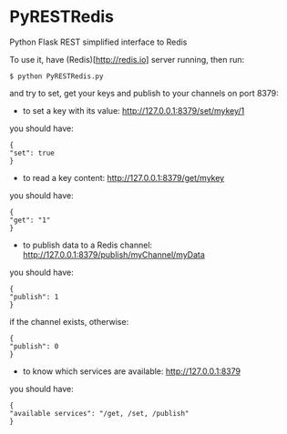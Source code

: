 PyRESTRedis
===========

Python Flask REST simplified interface to Redis

To use it, have (Redis)[http://redis.io] server running, then run:

    $ python PyRESTRedis.py
    
and try to set, get your keys and publish to your channels on port 8379:

* to set a key with its value:
    http://127.0.0.1:8379/set/mykey/1

you should have:

    {
    "set": true
    }
    
* to read a key content:
    http://127.0.0.1:8379/get/mykey

you should have:

    {
    "get": "1"
    }

* to publish data to a Redis channel:
   http://127.0.0.1:8379/publish/myChannel/myData
   
you should have:

    {
    "publish": 1
    }

if the channel exists, otherwise:

    {
    "publish": 0
    }

* to know which services are available:
    http://127.0.0.1:8379
    
you should have:

    {
    "available services": "/get, /set, /publish"
    }
